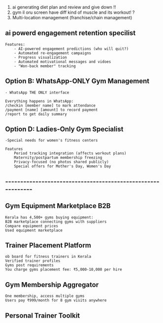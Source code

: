 1. ai generating diet plan and review and give down !!
2. gym il oru screen have diff kind of muscle and its workout! ? 
3.  Multi-location management (franchise/chain management)




## ai powerd engagement retention specilist 
    Features:
        - AI-powered engagement predictions (who will quit?)
        - Automated re-engagement campaigns
        - Progress visualization
        - Automated motivational messages and vidoes
        - "Won-back member" tracking

## Option B: WhatsApp-ONLY Gym Management
    - WhatsApp THE ONLY interface

    Everything happens in WhatsApp:
    /checkin [member name] to mark attendance
    /payment [name] [amount] to record payment
    /report to get daily summary

## Option D: Ladies-Only Gym Specialist

    -Special needs for women's fitness centers

    Features
        Period tracking integration (affects workout plans)
        Maternity/postpartum membership freezing
        Privacy-focused (no photos shared publicly)
        Special offers for Mother's Day, Women's Day






## ------------------------------------------------------------

## Gym Equipment Marketplace B2B
    Kerala has 4,500+ gyms buying equipment:
    B2B marketplace connecting gyms with suppliers
    Compare equipment prices
    Used equipment marketplace

## Trainer Placement Platform
    ob board for fitness trainers in Kerala
    Verified trainer profiles
    Gyms post requirements
    You charge gyms placement fee: ₹5,000-10,000 per hire


## Gym Membership Aggregator

    One membership, access multiple gyms
    Users pay ₹999/month for 8 gym visits anywhere




## Personal Trainer Toolkit